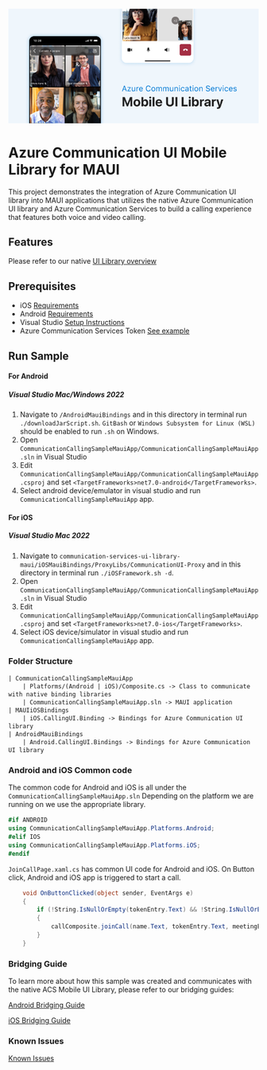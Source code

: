 ![Hero Image](/mobile-ui-library-hero-image.png)

# Azure Communication UI Mobile Library for MAUI

This project demonstrates the integration of Azure Communication UI library into MAUI applications that utilizes the native Azure Communication UI library and Azure Communication Services to build a calling experience that features both voice and video calling.

## Features

Please refer to our native [UI Library overview](https://docs.microsoft.com/en-us/azure/communication-services/concepts/ui-library/ui-library-overview?pivots=platform-mobile)

## Prerequisites

- iOS [Requirements](https://github.com/Azure/communication-ui-library-ios#requirements)
- Android [Requirements](https://github.com/Azure/communication-ui-library-android#prerequisites)
- Visual Studio [Setup Instructions](https://docs.microsoft.com/en-us/xamarin/get-started/installation/?pivots=macos)
- Azure Communication Services Token [See example](https://docs.microsoft.com/azure/communication-services/tutorials/trusted-service-tutorial)

## Run Sample

#### For Android

##### Visual Studio Mac/Windows 2022

1. Navigate to `/AndroidMauiBindings` and in this directory in terminal run `./downloadJarScript.sh`. `GitBash` or `Windows Subsystem for Linux (WSL)` should be enabled to run `.sh` on Windows.
2. Open `CommunicationCallingSampleMauiApp/CommunicationCallingSampleMauiApp.sln` in Visual Studio
3. Edit `CommunicationCallingSampleMauiApp/CommunicationCallingSampleMauiApp.csproj` and set `<TargetFrameworks>net7.0-android</TargetFrameworks>`.
4. Select android device/emulator in visual studio and run `CommunicationCallingSampleMauiApp` app.

#### For iOS

##### Visual Studio Mac 2022

1. Navigate to `communication-services-ui-library-maui/iOSMauiBindings/ProxyLibs/CommunicationUI-Proxy` and in this directory in terminal run `./iOSFramework.sh -d`.
2. Open `CommunicationCallingSampleMauiApp/CommunicationCallingSampleMauiApp.sln` in Visual Studio
3. Edit `CommunicationCallingSampleMauiApp/CommunicationCallingSampleMauiApp.csproj` and set `<TargetFrameworks>net7.0-ios</TargetFrameworks>`.
4. Select iOS device/simulator in visual studio and run `CommunicationCallingSampleMauiApp` app.

### Folder Structure

```
| CommunicationCallingSampleMauiApp
    | Platforms/(Android | iOS)/Composite.cs -> Class to communicate with native binding libraries
    | CommunicationCallingSampleMauiApp.sln -> MAUI application
| MAUIiOSBindings
    | iOS.CallingUI.Binding -> Bindings for Azure Communication UI library
| AndroidMauiBindings
    | Android.CallingUI.Bindings -> Bindings for Azure Communication UI library
```

### Android and iOS Common code

The common code for Android and iOS is all under the `CommunicationCallingSampleMauiApp.sln`
Depending on the platform we are running on we use the appropriate library.

```cs
#if ANDROID
using CommunicationCallingSampleMauiApp.Platforms.Android;
#elif IOS
using CommunicationCallingSampleMauiApp.Platforms.iOS;
#endif
```

`JoinCallPage.xaml.cs` has common UI code for Android and iOS. On Button click, Android and iOS app is triggered to start a call.

```cs
    void OnButtonClicked(object sender, EventArgs e)
    {
        if (!String.IsNullOrEmpty(tokenEntry.Text) && !String.IsNullOrEmpty(meetingEntry.Text))
        {
            callComposite.joinCall(name.Text, tokenEntry.Text, meetingEntry.Text, isTeamsCall, _localization, _dataModelInjection);
        }
    }
```

### Bridging Guide

To learn more about how this sample was created and communicates with the native ACS Mobile UI Library, please refer to our bridging guides:

[Android Bridging Guide](AndroidMauiBindings/README.md)

[iOS Bridging Guide](iOSMauiBindings/README.md)

### Known Issues

[Known Issues](https://github.com/Azure-Samples/communication-services-ui-library-maui/wiki/Known-Issues)
